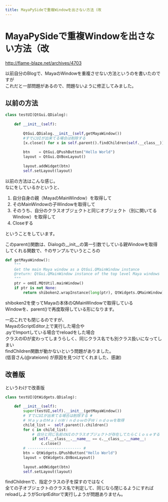 ```yaml
---
title: MayaPySideで重複Windowを出さない方法（改
---
```

# MayaPySideで重複Windowを出さない方法（改

http://flame-blaze.net/archives/4703  
  
以前自分のBlogで、MayaのWindowを重複させない方法というのを書いたのですが  
これだと一部問題があるので、問題ないように修正してみました。  
  
## 以前の方法

```python
class testUI(QtGui.QDialog):
 
    def __init__(self):
            
        QtGui.QDialog.__init__(self,getMayaWindow())
        #すでにUIが出来てる場合は削除する
        [x.close() for x in self.parent().findChildren(self.__class__)]
 
        btn    = QtGui.QPushButton("Hello World")
        layout = QtGui.QVBoxLayout()
        
        layout.addWidget(btn)
        self.setLayout(layout)
```
以前の方法はこんな感じ。  
なにをしているかというと、  
  
1. 自分自身の親（MayaのMainWindow）を取得して
2. そのMainWindowの子Windowを取得して
3. そのうち、自分のクラスオブジェクトと同じオブジェクト（別に開いてるWindow）を取得して
4. Closeする

ということをしています。  
  
このparent()関数は、Dialogの__init__の第一引数でしている親Windowを取得  
してくれる関数で、↑のサンプルでいうところの  
  
```python
def getMayaWindow():
    """
    Get the main Maya window as a QtGui.QMainWindow instance
    @return: QtGui.QMainWindow instance of the top level Maya windows
    """
    ptr = omUI.MQtUtil.mainWindow()
    if ptr is not None:
        return shiboken2.wrapInstance(long(ptr), QtWidgets.QMainWindow)
```
shiboken2を使ってMayaの本体のQMainWindowで取得している  
Windowを、parent()で再度取得している形になります。  
  
一応これでも閉じるのですが、  
MayaのScriptEditor上で実行した場合や  
.pyでImportしている場合でreloadをした場合  
クラスのIDが変わってしまうらしく、同じクラス名でも別クラス扱いになってしまい  
findChildren関数が動かないという問題がありました。  
(低音さん(@rateionn) が原因を見つけてくれました、感謝)  
  
## 改善版

というわけで改善版

```python
class testUI(QtWidgets.QDialog):
 
    def __init__(self):
        super(testUI,self).__init__(getMayaWindow())
        # すでにUIが出来てる場合は削除する #
        # ＭａｙａのＭａｉｎＷｉｎｄｏｗの子Ｗｉｎｄｏｗを取得
        child_list =  self.parent().children()
        for c in child_list:
            # 自分と同じ名前のUIのクラスオブジェクトが存在してたらＣｌｏｓｅする
            if self.__class__.__name__ == c.__class__.__name__:
                c.close()
        # ------------------------ #
        btn = QtWidgets.QPushButton("Hello World")
        layout = QtWidgets.QVBoxLayout()
 
        layout.addWidget(btn)
        self.setLayout(layout)
```
findChildrenで、指定クラスの子を探すのではなく  
全ての子オブジェクトのクラス名で判定して、同じなら閉じるようにすれば  
reloadしようがScriptEditorで実行しようが問題ありません。  
